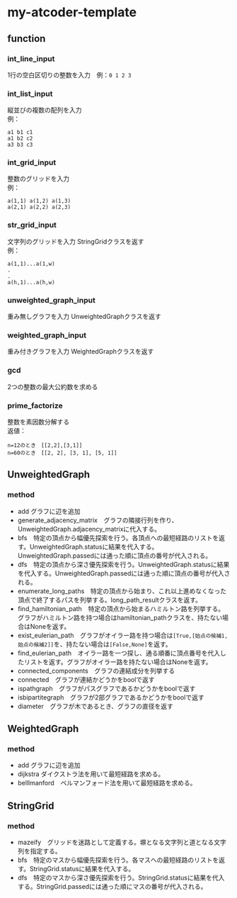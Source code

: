 # my-atcoder-template

## function
### int_line_input
1行の空白区切りの整数を入力　例：`0 1 2 3`
### int_list_input
縦並びの複数の配列を入力
<br>例：
```
a1 b1 c1
a1 b2 c2
a3 b3 c3
```
### int_grid_input
整数のグリッドを入力
<br>例：
```
a(1,1) a(1,2) a(1,3)
a(2,1) a(2,2) a(2,3)
```
### str_grid_input
文字列のグリッドを入力
StringGridクラスを返す
<br>例：
```
a(1,1)...a(1,w)
.
.
a(h,1)...a(h,w)
```
### unweighted_graph_input
重み無しグラフを入力
UnweightedGraphクラスを返す
### weighted_graph_input
重み付きグラフを入力
WeightedGraphクラスを返す
### gcd
2つの整数の最大公約数を求める
### prime_factorize
整数を素因数分解する
<br>返値：
```
n=12のとき　[[2,2],[3,1]]
n=60のとき　[[2, 2], [3, 1], [5, 1]]
```
## UnweightedGraph
### method
- add グラフに辺を追加
- generate_adjacency_matrix　グラフの隣接行列を作り、UnweightedGraph.adjacency_matrixに代入する。
- bfs　特定の頂点から幅優先探索を行う。各頂点への最短経路のリストを返す。UnweightedGraph.statusに結果を代入する。UnweightedGraph.passedには通った順に頂点の番号が代入される。
- dfs　特定の頂点から深さ優先探索を行う。UnweightedGraph.statusに結果を代入する。UnweightedGraph.passedには通った順に頂点の番号が代入される。
- enumerate_long_paths　特定の頂点から始まり、これ以上進めなくなった頂点で終了するパスを列挙する。long_path_resultクラスを返す。
- find_hamiltonian_path　特定の頂点から始まるハミルトン路を列挙する。グラフがハミルトン路を持つ場合はhamiltonian_pathクラスを、持たない場合はNoneを返す。
- exist_eulerian_path　グラフがオイラー路を持つ場合は`[True,[始点の候補1,始点の候補2]]`を、持たない場合は`[False,None]`を返す。
- find_eulerian_path　オイラー路を一つ探し、通る順番に頂点番号を代入したリストを返す。グラフがオイラー路を持たない場合はNoneを返す。
- connected_components　グラフの連結成分を列挙する
- connected　グラフが連結かどうかをboolで返す
- ispathgraph　グラフがパスグラフであるかどうかをboolで返す
- isbipartitegraph　グラフが2部グラフであるかどうかをboolで返す
- diameter　グラフが木であるとき、グラフの直径を返す
## WeightedGraph
### method
- add グラフに辺を追加
- dijkstra ダイクストラ法を用いて最短経路を求める。
- belllmanford　ベルマンフォード法を用いて最短経路を求める。
## StringGrid
### method
- mazeify　グリッドを迷路として定義する。塀となる文字列と道となる文字列を指定する。
- bfs　特定のマスから幅優先探索を行う。各マスへの最短経路のリストを返す。StringGrid.statusに結果を代入する。
- dfs　特定のマスから深さ優先探索を行う。StringGrid.statusに結果を代入する。StringGrid.passedには通った順にマスの番号が代入される。
